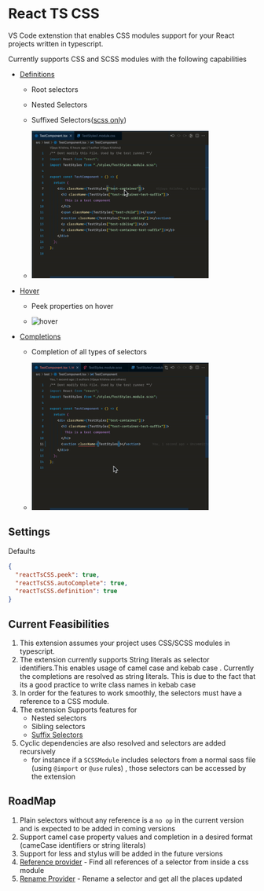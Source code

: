 # React TS CSS

VS Code extenstion that enables CSS modules support for your React projects written in typescript.

Currently supports CSS and SCSS modules with the following capabilities

- [Definitions](https://code.visualstudio.com/api/references/vscode-api#DefinitionProvider)

  - Root selectors
  - Nested Selectors
  - Suffixed Selectors([scss only](https://sass-lang.com/documentation/style-rules/parent-selector#adding-suffixes))

  - <img src='./assets/definitions.gif' height="300"  alt="hover" />

- [Hover](https://code.visualstudio.com/api/references/vscode-api#HoverProvider)

  - Peek properties on hover

  - <img src='./assets/hover.gif' height="300"  alt="hover" />

- [Completions](https://code.visualstudio.com/api/references/vscode-api#HoverProvider)

  - Completion of all types of selectors

  - <img src='./assets/autocomplete.gif' height="300"  alt="hover" />

## Settings

Defaults

```json
{
  "reactTsCSS.peek": true,
  "reactTsCSS.autoComplete": true,
  "reactTsCSS.definition": true
}
```

## Current Feasibilities

1. This extension assumes your project uses CSS/SCSS modules in typescript.
2. The extension currently supports String literals as selector identifiers.This enables usage of camel case and kebab case . Currently the completions are resolved as string literals. This is due to the fact that its a good practice to write class names in kebab case
3. In order for the features to work smoothly, the selectors must have a reference to a CSS module.
4. The extension Supports features for
   - Nested selectors
   - Sibling selectors
   - [Suffix Selectors](https://sass-lang.com/documentation/style-rules/parent-selector#adding-suffixes)
5. Cyclic dependencies are also resolved and selectors are added recursively
   - for instance if a `SCSSModule` includes selectors from a normal sass file (using `@import` or `@use` rules) , those selectors can be accessed by the extension

## RoadMap

1. Plain selectors without any reference is a `no op` in the current version and is expected to be added in coming versions
2. Support camel case property values and completion in a desired format (cameCase identifiers or string literals)
3. Support for less and stylus will be added in the future versions
4. [Reference provider](https://code.visualstudio.com/api/references/vscode-api#ReferenceProvider) - Find all references of a selector from inside a css module
5. [Rename Provider](https://code.visualstudio.com/api/references/vscode-api#RenameProvider) - Rename a selector and get all the places updated
